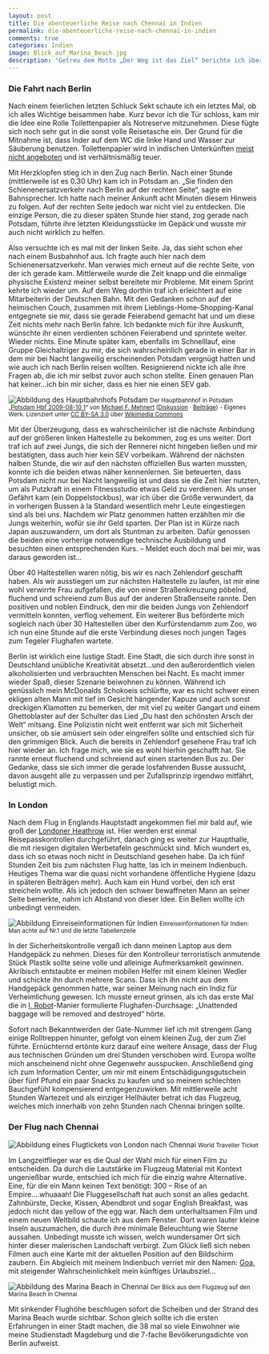 ```yaml
---
layout: post
title: Die abenteuerliche Reise nach Chennai in Indien
permalink: die-abenteuerliche-reise-nach-chennai-in-indien
comments: true
categories: Indien
image: Blick_auf_Marina_Beach.jpg
description: "Getreu dem Motto „Der Weg ist das Ziel“ berichte ich über meine Reise nach Indien und den vielen kleinen Geschehnissen zwischen Bus, Bahn und Flugzeug von Magdeburg über Berlin und London nach Chennai"
---
```


<h3>Die Fahrt nach Berlin</h3>
<p>Nach einem feierlichen letzten Schluck Sekt schaute ich ein letztes Mal, ob ich alles Wichtige beisammen habe. Kurz bevor ich die Tür schloss, kam mir die Idee eine Rolle Toilettenpapier als Notreserve mitzunehmen. Diese fügte sich noch sehr gut in die sonst volle Reisetasche ein. Der Grund für die Mitnahme ist, dass Inder auf dem WC die linke Hand und Wasser zur Säuberung benutzen. Toilettenpapier wird in indischen Unterkünften <a href="http://www.fastenseatbelts.eu/de/continent/1/24/" target="_blank">meist nicht angeboten</a> und ist verhältnismäßig teuer.</p>
<p>Mit Herzklopfen stieg ich in den Zug nach Berlin. Nach einer Stunde (mittlerweile ist es 0.30 Uhr) kam ich in Potsdam an. „Sie finden den Schienenersatzverkehr nach Berlin auf der rechten Seite“, sagte ein Bahnsprecher. Ich hatte nach meiner Ankunft acht Minuten diesem Hinweis zu folgen. Auf der rechten Seite jedoch war nicht viel zu entdecken. Die einzige Person, die zu dieser späten Stunde hier stand, zog gerade nach Potsdam, führte ihre letzten Kleidungsstücke im Gepäck und wusste mir auch nicht wirklich zu helfen.</p>
<Bild von Bahnhof in Potsdam>
<p>Also versuchte ich es mal mit der linken Seite. Ja, das sieht schon eher nach einem Busbahnhof aus. Ich fragte auch hier nach dem Schienenersatzverkehr. Man verwies mich erneut auf die rechte Seite, von der ich gerade kam. Mittlerweile wurde die Zeit knapp und die einmalige physische Existenz meiner selbst bereitete mir Probleme. Mit einem Sprint kehrte ich wieder um. Auf dem Weg dorthin traf ich erleichtert auf eine Mitarbeiterin der Deutschen Bahn. Mit den Gedanken schon auf der heimischen Couch, zusammen mit ihrem Lieblings-Home-Shopping-Kanal entgegnete sie mir, dass sie gerade Feierabend gemacht hat und um diese Zeit nichts mehr nach Berlin fahre. Ich bedankte mich für ihre Auskunft, wünschte ihr einen verdienten schönen Feierabend und sprintete weiter. Wieder nichts. Eine Minute später kam, ebenfalls im Schnelllauf, eine Gruppe Gleichaltriger zu mir, die sich wahrscheinlich gerade in einer Bar in dem mir bei Nacht langweilig erscheinenden Potsdam vergnügt hatten und wie auch ich nach Berlin reisen wollten. Resignierend nickte ich alle ihre Fragen ab, die ich mir selbst zuvor auch schon stellte. Einen genauen Plan hat keiner…ich bin mir sicher, dass es hier nie einen SEV gab.</p>

![Abbildung des Hauptbahnhofs Potsdam](/images/busbahnhof_potsdam.jpg "Hauptbahnhof Potsdam")
<small>Der Hauptbahnhof in Potsdam<br>„<a href="http://commons.wikimedia.org/wiki/File:Potsdam_Hbf_2009-08-10_1.jpg#mediaviewer/File:Potsdam_Hbf_2009-08-10_1.jpg">Potsdam Hbf 2009-08-10 1</a>“ von <a href="//commons.wikimedia.org/wiki/User:Nervousenergy" title="User:Nervousenergy">Michael F. Mehnert</a> (<a href="//commons.wikimedia.org/wiki/User_talk:Nervousenergy" title="User talk:Nervousenergy">Diskussion</a><span style="white-space:nowrap">&nbsp;·</span> <a href="//commons.wikimedia.org/wiki/Special:Contributions/Nervousenergy" title="Special:Contributions/Nervousenergy">Beiträge</a>) - <span class="int-own-work">Eigenes Werk</span>. Lizenziert unter <a href="http://creativecommons.org/licenses/by-sa/3.0" title="Creative Commons Attribution-Share Alike 3.0-2.5-2.0-1.0">CC BY-SA 3.0</a> über <a href="//commons.wikimedia.org/wiki/">Wikimedia Commons</a></small>

<p>Mit der Überzeugung, dass es wahrscheinlicher ist die nächste Anbindung auf der größeren linken Haltestelle zu bekommen, zog es uns weiter. Dort traf ich auf zwei Jungs, die sich der Rennerei nicht hingeben ließen und mir bestätigten, dass auch hier kein SEV vorbeikam. Während der nächsten halben Stunde, die wir auf den nächsten offiziellen Bus warten mussten, konnte ich die beiden etwas näher kennenlernen. Sie beteuerten, dass Potsdam nicht nur bei Nacht langweilig ist und dass sie die Zeit hier nutzten, um als Putzkraft in einem Fitnessstudio etwas Geld zu verdienen. Als unser Gefährt kam (ein Doppelstockbus), war ich über die Größe verwundert, da in vorherigen Bussen à la Standard wesentlich mehr Leute eingestiegen sind als bei uns. Nachdem wir Platz genommen hatten erzählten mir die Jungs weiterhin, wofür sie ihr Geld sparten. Der Plan ist in Kürze nach Japan auszuwandern, um dort als Stuntman zu arbeiten. Dafür genossen die beiden eine vorherige notwendige technische Ausbildung und besuchten einen entsprechenden Kurs. – Meldet euch doch mal bei mir, was daraus geworden ist…</p>
<p>Über 40 Haltestellen waren nötig, bis wir es nach Zehlendorf geschafft haben. Als wir ausstiegen um zur nächsten Haltestelle zu laufen, ist mir eine wohl verwirrte Frau aufgefallen, die von einer Straßenkreuzung pöbelnd, fluchend und schreiend zum Bus auf der anderen Straßenseite rannte. Den positiven und noblen Eindruck, den mir die beiden Jungs von Zehlendorf vermitteln konnten, verflog vehement. Ein weiterer Bus beförderte mich sogleich nach über 30 Haltestellen über den Kurfürstendamm zum Zoo, wo ich nun eine Stunde auf die erste Verbindung dieses noch jungen Tages zum Tegeler Flughafen wartete.</p>
<p>Berlin ist wirklich eine lustige Stadt. Eine Stadt, die sich durch ihre sonst in Deutschland unübliche Kreativität absetzt…und den außerordentlich vielen alkoholisierten und verbrauchten Menschen bei Nacht. Es macht immer wieder Spaß, dieser Szenarie beiwohnen zu können. Während ich genüsslich mein McDonalds Schokoeis schlürfte, war es nicht schwer einen ekligen alten Mann mit tief im Gesicht hängender Kapuze und auch sonst dreckigen Klamotten zu bemerken, der mit viel zu weiter Gangart und einem Ghettoblaster auf der Schulter das Lied „Du hast den schönsten Arsch der Welt“ mitsang. Eine Polizistin nicht weit entfernt war sich mit Sicherheit unsicher, ob sie amüsiert sein oder eingreifen sollte und entschied sich für den grimmigen Blick. Auch die bereits in Zehlendorf gesehene Frau traf ich hier wieder an. Ich frage mich, wie sie es wohl hierhin geschafft hat. Sie rannte erneut fluchend und schreiend auf einen startenden Bus zu. Der Gedanke, dass sie sich immer die gerade losfahrenden Busse aussucht, davon ausgeht alle zu verpassen und per Zufallsprinzip irgendwo mitfährt, belustigt mich.</p>
<h3>In London</h3>
<p>Nach dem Flug in Englands Hauptstadt angekommen fiel mir bald auf, wie groß der <a href="http://de.wikipedia.org/wiki/London_Heathrow_Airport" target="_blank">Londoner Heathrow</a> ist. Hier werden erst einmal Reisepasskontrollen durchgeführt, danach ging es weiter zur Haupthalle, die mit riesigen digitalen Werbetafeln geschmückt sind. Mich wundert es, dass ich so etwas noch nicht in Deutschland gesehen habe. Da ich fünf Stunden Zeit bis zum nächsten Flug hatte, las ich in meinem Indienbuch. Heutiges Thema war die quasi nicht vorhandene öffentliche Hygiene (dazu in späteren Beiträgen mehr). Auch kam ein Hund vorbei, den ich erst streicheln wollte. Als ich jedoch den schwer bewaffneten Mann an seiner Seite bemerkte, nahm ich Abstand von dieser Idee. Ein Bellen wollte ich unbedingt vermeiden.</p>
 
![Abbildung Einreiseinformationen für Indien](/images/Einreise_nach_Indien.jpg "Einreiseinformationen für Indien")
<small>Einreiseinformationen für Indien: Man achte auf Nr.1 und die letzte Tabellenzeile</small>
 
<p>In der Sicherheitskontrolle vergaß ich dann meinen Laptop aus dem Handgepäck zu nehmen. Dieses für den Kontrolleur terroristisch anmutende Stück Plastik sollte seine volle und alleinige Aufmerksamkeit gewinnen. Akribisch entstaubte er meinen mobilen Helfer mit einem kleinen Wedler und schickte ihn durch mehrere Scans. Dass ich ihn nicht aus dem Handgepäck genommen hatte, war seiner Meinung nach ein Indiz für Verheimlichung gewesen. Ich musste erneut grinsen, als ich das erste Mal die in <a href="http://de.wikipedia.org/wiki/I,_Robot_(Film)" target="_blank">I, Robot</a>-Manier formulierte Flughafen-Durchsage: „Unattended baggage will be removed and destroyed“ hörte.</p>
<p>Sofort nach Bekanntwerden der Gate-Nummer lief ich mit strengem Gang einige Rolltreppen hinunter, gefolgt von einem kleinen Zug, der zum Ziel führte. Ernüchternd ertönte kurz darauf eine weitere Ansage, dass der Flug aus technischen Gründen um drei Stunden verschoben wird. Europa wollte mich anscheinend nicht ohne Gegenwehr ausspucken. Anschließend ging ich zum Information Center, um mir mit einem Entschädigungsgutschein über fünf Pfund ein paar Snacks zu kaufen und so meinem schlechten Bauchgefühl kompensierend entgegenzuwirken. Mit mittlerweile acht Stunden Wartezeit und als einziger Hellhäuter betrat ich das Flugzeug, welches mich innerhalb von zehn Stunden nach Chennai bringen sollte.</p>
<h3>Der Flug nach Chennai</h3>

![Abbildung eines Flugtickets von London nach Chennai](/images/Flugticket_nach_Chennai.jpg "World Traveller Ticket")
<small>World Traveller Ticket</small>

<p>Im Langzeitflieger war es die Qual der Wahl mich für einen Film zu entscheiden. Da durch die Lautstärke im Flugzeug Material mit Kontext ungenießbar wurde, entschied ich mich für die einzig wahre Alternative. Eine, für die ein Mann keinen Text benötigt: 300 – Rise of an Empire….whuaaah! Die Fluggesellschaft hat auch sonst an alles gedacht. Zahnbürste, Decke, Kissen, Abendbrot und sogar English Breakfast, was jedoch nicht das yellow of the egg war. Nach dem unterhaltsamen Film und einem neuen Weltbild schaute ich aus dem Fenster. Dort waren lauter kleine Inseln auszumachen, die durch ihre minimale Beleuchtung wie Sterne aussahen. Unbedingt musste ich wissen, welch wundersamer Ort sich hinter dieser malerischen Landschaft verbirgt. Zum Glück ließ sich neben Filmen auch eine Karte mit der aktuellen Position auf den Bildschirm zaubern. Ein Abgleich mit meinem Indienbuch verriet mir den Namen: <a href="http://de.anekdotique.com/palolem-beach-in-goa-ein-traum-aus-alten-hippiezeiten/" target="_blank">Goa</a>, mit steigender Wahrscheinlichkeit mein künftiges Urlaubsziel…</p>

![Abbildung des Marina Beach in Chennai](/images/Blick_auf_Marina_Beach.jpg "Der Blick aus dem Flugzeug auf den Marina Beach in Chennai")
<small>Der Blick aus dem Flugzeug auf den Marina Beach in Chennai</small>

<p>Mit sinkender Flughöhe beschlugen sofort die Scheiben und der Strand des Marina Beach wurde sichtbar. Schon gleich sollte ich die ersten Erfahrungen in einer Stadt machen, die 38 mal so viele Einwohner wie meine Studienstadt Magdeburg und die 7-fache Bevölkerungsdichte von Berlin aufweist.  
